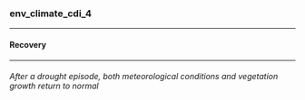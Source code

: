 ### env_climate_cdi_4



------
#### Recovery



------
###### After a drought episode, both meteorological conditions and vegetation growth return to normal